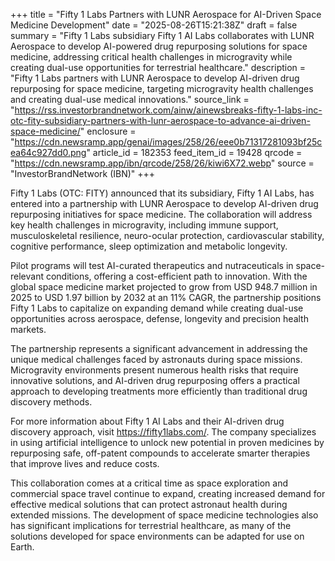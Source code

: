 +++
title = "Fifty 1 Labs Partners with LUNR Aerospace for AI-Driven Space Medicine Development"
date = "2025-08-26T15:21:38Z"
draft = false
summary = "Fifty 1 Labs subsidiary Fifty 1 AI Labs collaborates with LUNR Aerospace to develop AI-powered drug repurposing solutions for space medicine, addressing critical health challenges in microgravity while creating dual-use opportunities for terrestrial healthcare."
description = "Fifty 1 Labs partners with LUNR Aerospace to develop AI-driven drug repurposing for space medicine, targeting microgravity health challenges and creating dual-use medical innovations."
source_link = "https://rss.investorbrandnetwork.com/ainw/ainewsbreaks-fifty-1-labs-inc-otc-fity-subsidiary-partners-with-lunr-aerospace-to-advance-ai-driven-space-medicine/"
enclosure = "https://cdn.newsramp.app/genai/images/258/26/eee0b71317281093bf25cea64c927dd0.png"
article_id = 182353
feed_item_id = 19428
qrcode = "https://cdn.newsramp.app/ibn/qrcode/258/26/kiwi6X72.webp"
source = "InvestorBrandNetwork (IBN)"
+++

<p>Fifty 1 Labs (OTC: FITY) announced that its subsidiary, Fifty 1 AI Labs, has entered into a partnership with LUNR Aerospace to develop AI-driven drug repurposing initiatives for space medicine. The collaboration will address key health challenges in microgravity, including immune support, musculoskeletal resilience, neuro-ocular protection, cardiovascular stability, cognitive performance, sleep optimization and metabolic longevity.</p><p>Pilot programs will test AI-curated therapeutics and nutraceuticals in space-relevant conditions, offering a cost-efficient path to innovation. With the global space medicine market projected to grow from USD 948.7 million in 2025 to USD 1.97 billion by 2032 at an 11% CAGR, the partnership positions Fifty 1 Labs to capitalize on expanding demand while creating dual-use opportunities across aerospace, defense, longevity and precision health markets.</p><p>The partnership represents a significant advancement in addressing the unique medical challenges faced by astronauts during space missions. Microgravity environments present numerous health risks that require innovative solutions, and AI-driven drug repurposing offers a practical approach to developing treatments more efficiently than traditional drug discovery methods.</p><p>For more information about Fifty 1 AI Labs and their AI-driven drug discovery approach, visit <a href="https://fifty1labs.com/" rel="nofollow" target="_blank">https://fifty1labs.com/</a>. The company specializes in using artificial intelligence to unlock new potential in proven medicines by repurposing safe, off-patent compounds to accelerate smarter therapies that improve lives and reduce costs.</p><p>This collaboration comes at a critical time as space exploration and commercial space travel continue to expand, creating increased demand for effective medical solutions that can protect astronaut health during extended missions. The development of space medicine technologies also has significant implications for terrestrial healthcare, as many of the solutions developed for space environments can be adapted for use on Earth.</p>